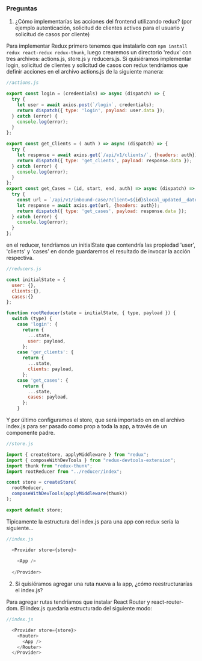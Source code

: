 ### Preguntas

1. ¿Cómo implementarías las acciones del frontend utilizando redux? (por ejemplo autenticación, solicitud de clientes activos para el usuario y solicitud de casos por cliente)

Para implementar Redux primero tenemos que instalarlo con ```npm install redux react-redux redux-thunk```, luego crearemos un directorio 'redux' con tres archivos: actions.js, store.js y reducers.js. 
Si quisiéramos implementar login, solicitud de clientes y solicitud de casos con redux tendríamos que definir acciones en el archivo actions.js de la siguiente manera:

```js
//actions.js

export const login = (credentials) => async (dispatch) => {
  try {
    let user = await axios.post(`/login`, credentials);
    return dispatch({ type: 'login', payload: user.data });
  } catch (error) {
    console.log(error);
  }
};

export const get_Clients = ( auth ) => async (dispatch) => {
  try {
    let response = await axios.get(`/api/v1/clients/`, {headers: auth});
    return dispatch({ type: 'get_clients', payload: response.data });
  } catch (error) {
    console.log(error);
  }
};
export const get_Cases = (id, start, end, auth) => async (dispatch) => {
  try {
    const url = `/api/v1/inbound-case/?client=${id}&local_updated__date__gte:${start}&local_updated__date__lte=${end}`
    let response = await axios.get(url, {headers: auth});
    return dispatch({ type: 'get_cases', payload: response.data });
  } catch (error) {
    console.log(error);
  }
};
```

en el reducer, tendríamos un initialState que contendría las propiedad 'user', 'clients' y 'cases' en donde guardaremos el resultado de invocar la acción respectiva.

```js
//reducers.js

const initialState = {
  user: {},
  clients:{},
  cases:{}
};

function rootReducer(state = initialState, { type, payload }) {
  switch (type) {
    case 'login': {
      return {
        ...state,
        user: payload,
      };
    case 'ger_clients': {
      return {
        ...state,
        clients: payload,
      };
    case 'get_cases': {
      return {
        ...state,
        cases: payload,
      };
    }
```

Y por último configuramos el store, que será importado en en el archivo index.js para ser pasado como prop a toda la app, a través de un componente padre. 

```js
//store.js

import { createStore, applyMiddleware } from "redux";
import { composeWithDevTools } from "redux-devtools-extension";
import thunk from "redux-thunk";
import rootReducer from "../reducer/index";

const store = createStore(
  rootReducer,
  composeWithDevTools(applyMiddleware(thunk))
);

export default store;

```
Típicamente la estructura del index.js para una app con redux sería la siguiente... 

```js
//index.js

  <Provider store={store}>
        
    <App />
      
  </Provider>
```

2. Si quisiéramos agregar una ruta nueva a la app, ¿cómo reestructurarías el index.js?

Para agregar rutas tendríamos que instalar React Router y react-router-dom.
El index.js quedaría estructurado del siguiente modo:

```js
//index.js

  <Provider store={store}>
    <Router>
      <App />
    </Router>
  </Provider>
```


